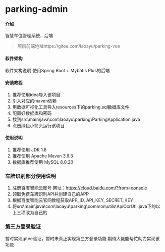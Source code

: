 # parking-admin

#### 介绍
智慧车位管理系统，后端

> 项目前端地址https://gitee.com/laoayu/parking-vue

#### 软件架构
软件架构说明 
    使用Spring Boot + Mybatis Plus的后端


#### 安装教程

1.  推荐使用idea导入该项目
2.  引入对应的maven依赖
3.  用数据可视化工具导入resources下的parking.sql数据库文件
4.  配置好数据库和密码
5.  找到src\main\java\com\laoayu\parking\ParkingApplication.java
6.  点击绿色小箭头运行该项目

#### 使用说明

1.  推荐使用 JDK 1.8
2.  推荐使用 Apache Maven 3.6.3
3.  数据库推荐使用 MySQL 8.0.20

### 车牌识别部分使用说明

1.  注册百度智能云账号 网址：https://cloud.baidu.com/?from=console
2.  领取免费车牌识别API并创建自己的APP
3.  根据百度智能云官网教程获取APP_ID, API_KEY, SECRET_KEY
4.  将src\main\java\com\laoayu\parking\common\utils\ApiOcrUtil.java下的以上三项改为自己的

### 第三方登录验证
暂时实现gitee验证，暂时未真正实现第三方登录功能
期待大佬能帮忙助力实现该功能

